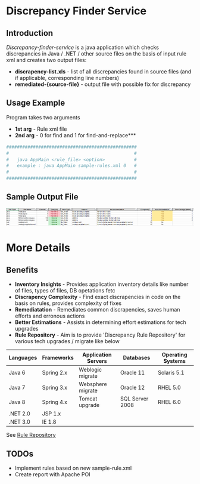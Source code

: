 # Discrepancy Finder Service

## Introduction
*Discrepancy-finder-service* is a java application which checks discrepancies in Java / .NET / other source files on the basis of input rule xml and creates two output files:
 -  **discrapency-list.xls** - list of all discrepancies found in source files (and if applicable, corresponding line numbers)
 -  **remediated-{source-file}** - output file with possible fix for discrepancy


## Usage Example

Program takes two arguments

 - **1st arg** - Rule xml file
 - **2nd arg** -  0 for find and 1 for find-and-replace***


```sh
#################################################
#                                               #
#   java AppMain <rule_file> <option>           #
#   example : java AppMain sample-rules.xml 0   #	
#                                               #	
#################################################
```

## Sample Output File
![Screenshot](sample-output.png) <!-- .element height="100%" width="100%" -->

# More Details

## Benefits

 - **Inventory Insights** - Provides application inventory details like number of files, types of files, DB opetations fetc 
 - **Discrapency Complexity** -  Find exact discrapencies in code on the basis on rules, provides complexity of fixes
 - **Remediatation** - Remediates common discrapencies, saves human efforts and erronous actions
 - **Better Estimations** - Assists in determining effort estimations for tech upgrades
 - **Rule Repository** - Aim is to provide 'Discrepancy Rule Repository' for various tech upgrades / migrate like below

| Languages | Frameworks | Application Servers | Databases | Operating Systems |
| --------- | ---------- | ------------------- | --------- | ----------------- |
| Java 6 | Spring 2.x | Weblogic migrate | Oracle 11 | Solaris 5.1 |
| Java 7 | Spring 3.x | Websphere migrate | Oracle 12 | RHEL 5.0 |
| Java 8 | Spring 4.x | Tomcat upgrade| SQL Server 2008 | RHEL 6.0 |
| .NET 2.0 | JSP 1.x | | | 
| .NET 3.0 | IE 1.8 | | |

See  [Rule Repository](https://github.com/jeevanatigre/discrepancy-finder-service/tree/master/rule-repository)


## TODOs

 - Implement rules based on new sample-rule.xml
 - Create report with Apache POI

